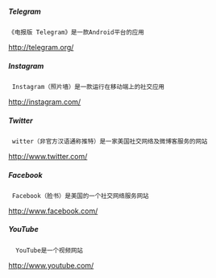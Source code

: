 

##### Telegram 

    《电报版 Telegram》是一款Android平台的应用
    
http://telegram.org/

##### Instagram

     Instagram（照片墙）是一款运行在移动端上的社交应用
     
http://instagram.com/     
     
     
##### Twitter
     
     witter（非官方汉语通称推特）是一家美国社交网络及微博客服务的网站
     
http://www.twitter.com/
     
##### Facebook
     
     Facebook（脸书）是美国的一个社交网络服务网站
     
http://www.facebook.com/     
     
##### YouTube

      YouTube是一个视频网站
      
http://www.youtube.com/      
     
